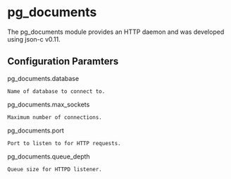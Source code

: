 # pg_documents

The pg_documents module provides an HTTP daemon and was developed using json-c
v0.11.

## Configuration Paramters

pg_documents.database

    Name of database to connect to.

pg_documents.max_sockets

    Maximum number of connections.

pg_documents.port

    Port to listen to for HTTP requests.

pg_documents.queue_depth

    Queue size for HTTPD listener.
